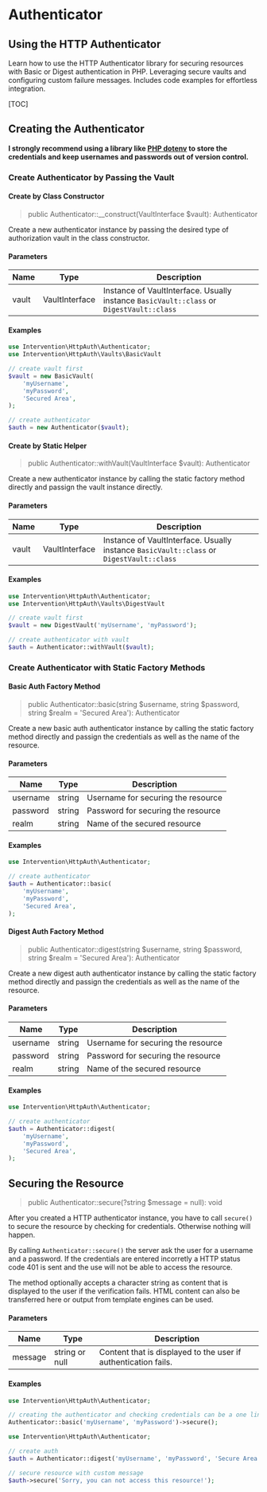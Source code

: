 # Authenticator
## Using the HTTP Authenticator
Learn how to use the HTTP Authenticator library for securing resources with Basic or Digest authentication in PHP. Leveraging secure vaults and configuring custom failure messages. Includes code examples for effortless integration.

[TOC]

## Creating the Authenticator

**I strongly recommend using a library like [PHP
dotenv](https://github.com/vlucas/phpdotenv) to store the credentials and keep
usernames and passwords out of version control.**


### Create Authenticator by Passing the Vault

#### Create by Class Constructor

> public Authenticator::__construct(VaultInterface $vault): Authenticator

Create a new authenticator instance by passing the desired type of
authorization vault in the class constructor.

#### Parameters

| Name | Type | Description |
| - | - | - |
| vault | VaultInterface | Instance of VaultInterface. Usually instance `BasicVault::class` or `DigestVault::class` |

#### Examples

```php
use Intervention\HttpAuth\Authenticator;
use Intervention\HttpAuth\Vaults\BasicVault

// create vault first
$vault = new BasicVault(
    'myUsername',
    'myPassword',
    'Secured Area',
);

// create authenticator
$auth = new Authenticator($vault);
```

#### Create by Static Helper

> public Authenticator::withVault(VaultInterface $vault): Authenticator

Create a new authenticator instance by calling the static factory
method directly and passign the vault instance directly.

#### Parameters

| Name | Type | Description |
| - | - | - |
| vault | VaultInterface | Instance of VaultInterface. Usually instance `BasicVault::class` or `DigestVault::class` |

#### Examples

```php
use Intervention\HttpAuth\Authenticator;
use Intervention\HttpAuth\Vaults\DigestVault

// create vault first
$vault = new DigestVault('myUsername', 'myPassword');

// create authenticator with vault
$auth = Authenticator::withVault($vault);
```


### Create Authenticator with Static Factory Methods

#### Basic Auth Factory Method

> public Authenticator::basic(string $username, string $password, string $realm = 'Secured Area'): Authenticator

Create a new basic auth authenticator instance by calling the static factory
method directly and passign the credentials as well as the name of the
resource.

#### Parameters

| Name | Type | Description |
| - | - | - |
| username | string | Username for securing the resource |
| password | string | Password for securing the resource |
| realm | string | Name of the secured resource |

#### Examples

```php
use Intervention\HttpAuth\Authenticator;

// create authenticator
$auth = Authenticator::basic(
    'myUsername',
    'myPassword',
    'Secured Area',
);
```

#### Digest Auth Factory Method

> public Authenticator::digest(string $username, string $password, string $realm = 'Secured Area'): Authenticator

Create a new digest auth authenticator instance by calling the static factory
method directly and passign the credentials as well as the name of the
resource.

#### Parameters

| Name | Type | Description |
| - | - | - |
| username | string | Username for securing the resource |
| password | string | Password for securing the resource |
| realm | string | Name of the secured resource |

#### Examples

```php
use Intervention\HttpAuth\Authenticator;

// create authenticator
$auth = Authenticator::digest(
    'myUsername',
    'myPassword',
    'Secured Area',
);
```




## Securing the Resource

> public Authenticator::secure(?string $message = null): void

After you created a HTTP authenticator instance, you have to call `secure()` to
secure the resource by checking for credentials. Otherwise nothing will happen.

By calling `Authenticator::secure()` the server ask the user for a username and
a password. If the credentials are entered incorretly a HTTP status code 401 is
sent and the use will not be able to access the resource.

The method optionally accepts a character string as content that is displayed
to the user if the verification fails. HTML content can also be transferred
here or output from template engines can be used.

#### Parameters

| Name | Type | Description |
| - | - | - |
| message | string or null | Content that is displayed to the user if authentication fails. |

#### Examples

```php
use Intervention\HttpAuth\Authenticator;

// creating the authenticator and checking credentials can be a one liner
Authenticator::basic('myUsername', 'myPassword')->secure();
```

```php
use Intervention\HttpAuth\Authenticator;

// create auth
$auth = Authenticator::digest('myUsername', 'myPassword', 'Secure Area');

// secure resource with custom message
$auth->secure('Sorry, you can not access this resource!');
